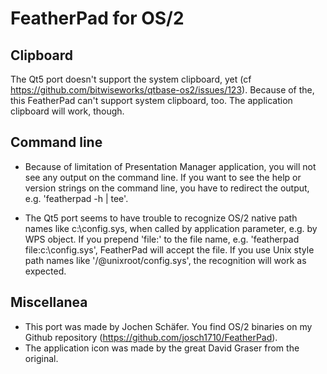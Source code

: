 # FeatherPad for OS/2

## Clipboard
The Qt5 port doesn't support the system clipboard, yet 
(cf https://github.com/bitwiseworks/qtbase-os2/issues/123).
Because of the, this FeatherPad can't support system clipboard, too.
The application clipboard will work, though. 

## Command line
* Because of limitation of Presentation Manager application, you will not see
any output on the command line. If you want to see the help or version strings
on the command line, you have to redirect the output, e.g. 'featherpad -h | tee'.

* The Qt5 port seems to have trouble to recognize OS/2 native path names 
like c:\config.sys, when called by application parameter, e.g. by WPS object.
If you prepend 'file:' to the file name, e.g. 'featherpad file:c:\config.sys', 
FeatherPad will accept the file.
If you use Unix style path names like '/@unixroot/config.sys', the recognition
will work as expected.

## Miscellanea
* This port was made by Jochen Schäfer. You find OS/2 binaries on my Github repository
(https://github.com/josch1710/FeatherPad).
* The application icon was made by the great David Graser from the original.

